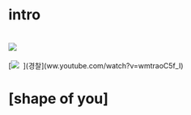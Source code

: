 # intro
# ![](http://cfile9.uf.tistory.com/image/2https://w235694753D705AB066949)  
[![](http://cfile9.uf.tistory.com/image/2https://w235694753D705AB066949)  ](경찰](ww.youtube.com/watch?v=wmtraoC5f_I)
# [shape of you]
